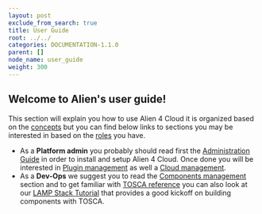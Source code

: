 ```yaml
---
layout: post
exclude_from_search: true
title: User Guide
root: ../../
categories: DOCUMENTATION-1.1.0
parent: []
node_name: user_guide
weight: 300
---
```


## Welcome to Alien's user guide!

This section will explain you how to use Alien 4 Cloud it is organized based on the [concepts](#/documentation/1.1.0/concepts/concepts.html) but you can find below links to sections you may be interested in based on the [roles](#/documentation/1.1.0/concepts/roles.html) you have.

* As a __Platform admin__ you probably should read first the [Administration Guide](#/documentation/1.1.0/admin_guide/index.html) in order to install and setup Alien 4 Cloud. Once done you will be interested in [Plugin management](#/documentation/1.1.0/user_guide/plugin_management.html) as well a [Cloud management](#/documentation/1.1.0/user_guide/cloud_management.html).
* As a __Dev-Ops__ we suggest you to read the [Components management](#/documentation/1.1.0/user_guide/components/components_catalog.html) section and to get familiar with [TOSCA reference](#/documentation/1.1.0/devops_guide/tosca_concepts.html) you can also look at our [LAMP Stack Tutorial](#/documentation/1.1.0/devops_guide/lamp_stack_tutorial/lamp_stack.html) that provides a good kickoff on building components with TOSCA.

